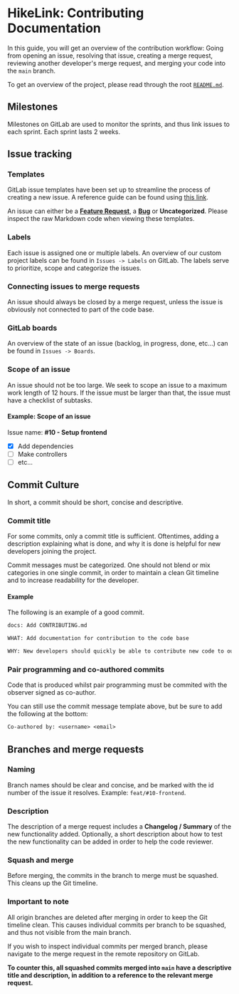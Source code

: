 # HikeLink: Contributing Documentation

In this guide, you will get an overview of the contribution workflow: Going from
opening an issue, resolving that issue, creating a merge request, reviewing
another developer's merge request, and merging your code into the `main` branch.

To get an overview of the project, please read through the root
[`README.md`](README.md).

## Milestones

Milestones on GitLab are used to monitor the sprints, and thus link issues to
each sprint. Each sprint lasts 2 weeks.

## Issue tracking

### Templates

GitLab issue templates have been set up to streamline the process of creating a
new issue. A reference guide can be found using
[this link](https://docs.gitlab.com/ee/user/project/description_templates.html).

An issue can either be a
[**Feature Request**](.gitlab/issue_templates/Feature.md), a
[**Bug**](.gitlab/issue_templates/Bug.md) or **Uncategorized**. Please inspect
the raw Markdown code when viewing these templates.

### Labels

Each issue is assigned one or multiple labels. An overview of our custom project
labels can be found in `Issues -> Labels` on GitLab. The labels serve to
prioritize, scope and categorize the issues.

### Connecting issues to merge requests

An issue should always be closed by a merge request, unless the issue is
obviously not connected to part of the code base.

### GitLab boards

An overview of the state of an issue (backlog, in progress, done, etc...) can be
found in `Issues -> Boards`.

### Scope of an issue

An issue should not be too large. We seek to scope an issue to a maximum work
length of 12 hours. If the issue must be larger than that, the issue must have a
checklist of subtasks.

#### Example: Scope of an issue

Issue name: **#10 - Setup frontend**

- [x] Add dependencies
- [ ] Make controllers
- [ ] etc...

## Commit Culture

In short, a commit should be short, concise and descriptive.

### Commit title

For some commits, only a commit title is sufficient. Oftentimes, adding a
description explaining what is done, and why it is done is helpful for new
developers joining the project.

Commit messages must be categorized. One should not blend or mix categories in
one single commit, in order to maintain a clean Git timeline and to increase
readability for the developer.

#### Example

The following is an example of a good commit.

```txt
docs: Add CONTRIBUTING.md

WHAT: Add documentation for contribution to the code base

WHY: New developers should quickly be able to contribute new code to our code base
```

### Pair programming and co-authored commits

Code that is produced whilst pair programming must be commited with the observer signed as co-author.

You can still use the commit message template above, but be sure to add the following at the bottom:

```txt
Co-authored by: <username> <email>
```

## Branches and merge requests

### Naming

Branch names should be clear and concise, and be marked with the id number of
the issue it resolves. Example: `feat/#10-frontend`.

### Description

The description of a merge request includes a **Changelog / Summary** of the new
functionality added. Optionally, a short description about how to test the new
functionality can be added in order to help the code reviewer.

### Squash and merge

Before merging, the commits in the branch to merge must be squashed. This cleans
up the Git timeline.

### Important to note

All origin branches are deleted after merging in order to keep the Git timeline
clean. This causes individual commits per branch to be squashed, and thus not
visible from the main branch.

If you wish to inspect individual commits per merged branch, please navigate to
the merge request in the remote repository on GitLab.

**To counter this, all squashed commits merged into `main` have a descriptive
title and description, in addition to a reference to the relevant merge
request.**
